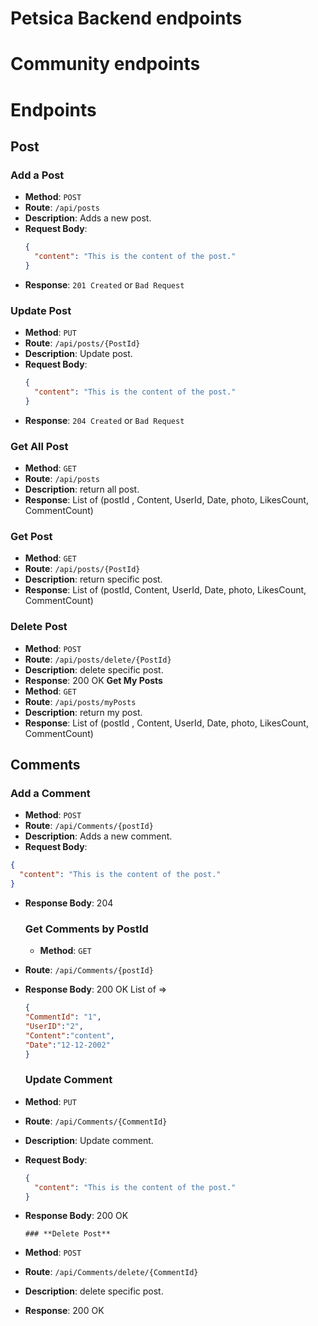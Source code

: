 # Petsica Backend endpoints
# Community endpoints
# Endpoints
## Post
### **Add a Post**
- **Method**: `POST`
- **Route**: `/api/posts`
- **Description**: Adds a new post.
- **Request Body**:
  ```json
  {
    "content": "This is the content of the post."
  }
- **Response**: `201 Created` or `Bad Request`
### **Update Post**
- **Method**: `PUT`
- **Route**: `/api/posts/{PostId}`
- **Description**: Update post.
- **Request Body**:
  ```json
  {
    "content": "This is the content of the post."
  }
- **Response**: `204 Created` or `Bad Request`
### **Get All Post**
- **Method**: `GET`
- **Route**: `/api/posts`
- **Description**: return all post.
- **Response**: List of (postId , Content, UserId, Date, photo, LikesCount, CommentCount)
### **Get Post**
- **Method**: `GET`
- **Route**: `/api/posts/{PostId}`
- **Description**: return specific post.
- **Response**: List of (postId, Content, UserId, Date, photo, LikesCount, CommentCount)
### **Delete Post**
- **Method**: `POST`
- **Route**: `/api/posts/delete/{PostId}`
- **Description**: delete specific post.
- **Response**: 200 OK
   **Get My Posts**
- **Method**: `GET`
- **Route**: `/api/posts/myPosts`
- **Description**: return my post.
- **Response**: List of (postId , Content, UserId, Date, photo, LikesCount, CommentCount)

## Comments
### **Add a Comment**
- **Method**: `POST`
- **Route**: `/api/Comments/{postId}`
- **Description**: Adds a new comment.
-  **Request Body**:
  ```json
  {
    "content": "This is the content of the post."
  }
```
- **Response Body**:
  204 

  ### **Get Comments by PostId**
  - **Method**: `GET`
- **Route**: `/api/Comments/{postId}`
- **Response Body**:
  200 OK
    List of => 
  ```json
  {
  "CommentId": "1",
  "UserID":"2",
  "Content":"content",
  "Date":"12-12-2002"
  }
  ```
  ### **Update Comment**
- **Method**: `PUT`
- **Route**: `/api/Comments/{CommentId}`
- **Description**: Update comment.
- **Request Body**:
  ```json
  {
    "content": "This is the content of the post."
  }
- **Response Body**:
  200 OK

  ```
  ### **Delete Post**
- **Method**: `POST`
- **Route**: `/api/Comments/delete/{CommentId}`
- **Description**: delete specific post.
- **Response**:   200 OK


  
  
  
